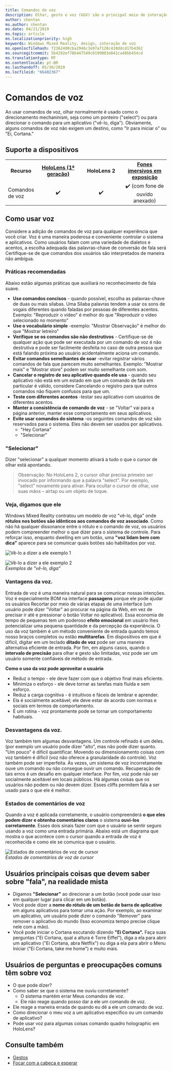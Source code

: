 ```yaml
---
title: Comandos de voz
description: Olhar, gesto e voz (GGV) são o principal meio de interação em HoloLens. Este artigo fornece orientação sobre design de voz.
author: shentan
ms.author: shentan
ms.date: 04/21/2019
ms.topic: article
ms.localizationpriority: high
keywords: Windows Mixed Reality, design, interação de voz
ms.openlocfilehash: f2362400cba2946c3e97a7128c410ddcd17b4362
ms.sourcegitcommit: 5b4292ef786447549c0199003e041ca48bb454cd
ms.translationtype: MT
ms.contentlocale: pt-BR
ms.lasthandoff: 05/30/2019
ms.locfileid: "66402367"
---
```

# <a name="voice-commanding"></a>Comandos de voz

Ao usar comandos de voz, olhar normalmente é usado como o direcionamento mechaninism, seja como um ponteiro ("select") ou para direcionar o comando para um aplicativo ("vê-lo, diga"). Obviamente, alguns comandos de voz não exigem um destino, como "Ir para iniciar o" ou "Ei, Cortana."


## <a name="device-support"></a>Suporte a dispositivos

<table>
<tr>
<th>Recurso</th><th style="width:150px"> <a href="hololens-hardware-details.md">HoloLens (1ª geração)</a></th><th style="width:150px">HoloLens 2</th><th style="width:150px"> <a href="immersive-headset-hardware-details.md">Fones imersivos em exposição</a></th>
</tr><tr>
<td>Comandos de voz</td><td style="text-align: center;"> ✔️</td><td style="text-align: center;"> ✔️</td><td style="text-align: center;"> ✔️ (com fone de ouvido anexado)</td>
</tr>
</table>



## <a name="how-to-use-voice"></a>Como usar voz

Considere a adição de comandos de voz para qualquer experiência que você criar. Voz é uma maneira poderosa e conveniente controlar o sistema e aplicativos. Como usuários falam com uma variedade de dialetos e acentos, a escolha adequada das palavras-chave de conversão de fala será Certifique-se de que comandos dos usuários são interpretados de maneira não ambígua.

### <a name="best-practices"></a>Práticas recomendadas

Abaixo estão algumas práticas que auxiliará no reconhecimento de fala suave.
* **Use comandos concisos** - quando possível, escolha as palavras-chave de duas ou mais sílabas. Uma Sílaba palavras tendem a usar os sons de vogais diferentes quando faladas por pessoas de diferentes acentos. Exemplo: "Reproduzir o vídeo" é melhor do que "Reproduzir o vídeo selecionado no momento"
* **Use o vocabulário simple** -exemplo: "Mostrar Observação" é melhor do que "Mostrar letreiro"
* **Verifique se os comandos são não destrutivos** - Certifique-se de qualquer ação que pode ser executada por um comando de voz é não destrutiva e pode ser facilmente desfeita no caso de outra pessoa que está falando próxima ao usuário acidentalmente aciona um comando.
* **Evitar comandos semelhantes de soar** -evitar registrar vários comandos de fala que parecem muito semelhantes. Exemplo: "Mostrar mais" e "Mostrar store" podem ser muito semelhante com som.
* **Cancelar o registro de seu aplicativo quando ele usa** - quando seu aplicativo não está em um estado em que um comando de fala em particular é válido, considere Cancelando o registro para que outros comandos não fiquem confusos para que um.
* **Teste com diferentes acentos** -testar seu aplicativo com usuários de diferentes acentos.
* **Manter a consistência de comando de voz** - se "Voltar" vai para a página anterior, manter esse comportamento em seus aplicativos.
* **Evite usar comandos do sistema** -os seguintes comandos de voz são reservados para o sistema. Eles não devem ser usados por aplicativos.
   * "Hey Cortana"
   * "Selecionar"

### <a name="select"></a>"Selecionar"

Dizer "selecionar" a qualquer momento ativará a tudo o que o cursor de olhar está apontando. 

>Observação: No HoloLens 2, o cursor olhar precisa primeiro ser invocado por informando que a palavra "select". Por exemplo, "select" novamente para ativar. Para ocultar o cursor de olhar, use suas mãos – airtap ou um objeto de toque. 

### <a name="see-it-say-it"></a>Veja, digamos que ele

Windows Mixed Reality contratou um modelo de voz "vê-lo, diga" onde **rótulos nos botões são idênticos aos comandos de voz associado**. Como não há qualquer dissonance entre o rótulo e o comando de voz, os usuários podem compreender melhor o que dizer para o sistema de controle. Para reforçar isso, enquanto dwelling em um botão, uma **"voz lidam bem com dica"** aparece para se comunicar quais botões são habilitados por voz.


![Vê-lo a dizer a ele exemplo 1](images/voice-seeitsayit1-640px.jpg)

![Vê-lo a dizer a ele exemplo 2](images/voice-seeitsayit2-640px.jpg)<br>
*Exemplos de "vê-lo, diga"*

### <a name="voices-strengths"></a>Vantagens da voz.

Entrada de voz é uma maneira natural para se comunicar nossas intenções. Voz é especialmente BOM na interface **passagens** porque ele pode ajudar os usuários Recortar por meio de várias etapas de uma interface (um usuário pode dizer "Voltar" ao procurar na página da Web, em vez de precisar ir até e pressionar o botão Voltar no aplicativo). Essa economia de tempo de pequenas tem um poderoso **efeito emocional** em usuário lhes potencializar uma pequena quantidade e da percepção da experiência. O uso da voz também é um método conveniente de entrada quando temos nosso braços completos ou estão **multitarefas**. Em dispositivos em que é difícil, digitar em um teclado **ditado de voz** pode ser uma maneira alternativa eficiente de entrada. Por fim, em alguns casos, quando o **intervalo de precisão** para olhar e gesto são limitadas, voz pode ser um usuário somente confiáveis de método de entrada.

**Como o uso da voz pode aproveitar o usuário**
* Reduz o tempo - ele deve fazer com que o objetivo final mais eficiente.
* Minimiza o esforço - ele deve tornar as tarefas mais fluida e sem esforço.
* Reduz a carga cognitiva - é intuitivos e fáceis de lembrar e aprender.
* Ela é socialmente aceitável; ele deve estar de acordo com normas e sociais em termos de comportamento.
* É um rotina - voz prontamente pode se tornar um comportamento habituais.

### <a name="voices-weaknesses"></a>Desvantagens da voz.

Voz também tem algumas desvantagens. Um controle refinado é um deles. (por exemplo um usuário pode dizer "alto", mas não pode dizer quanto. "Um pouco" é difícil quantificar. Movendo ou dimensionamento coisas com voz também é difícil (voz não oferece a granularidade do controle). Voz também pode ser imperfeita. Às vezes, um sistema de voz incorretamente ouve um comando ou não consegue ouvir um comando. Recuperação de tais erros é um desafio em qualquer interface. Por fim, voz pode não ser socialmente aceitável em locais públicos. Há algumas coisas que os usuários não podem ou não devem dizer. Esses cliffs permitem fala a ser usado para o que ele é melhor.

### <a name="voice-feedback-states"></a>Estados de comentários de voz

Quando a voz é aplicada corretamente, o usuário compreenderá **o que eles podem dizer e obtenha comentários claros** o sistema **ouvi-los corretamente**. Esses dois sinais fazer com que o usuário se sentir seguro usando a voz como uma entrada primária. Abaixo está um diagrama que mostra o que acontece com o cursor quando a entrada de voz é reconhecida e como ele se comunica que o usuário.

![Estados de comentários de voz de cursor](images/voicefeedbackstates.png)<br>
*Estados de comentários de voz de cursor*

## <a name="top-things-users-should-know-about-speech-in-mixed-reality"></a>Usuários principais coisas que devem saber sobre "fala", na realidade mista
* Digamos **"Selecionar"** ao direcionar a um botão (você pode usar isso em qualquer lugar para clicar em um botão).
* Você pode dizer a **nome do rótulo de um botão de barra de aplicativo** em alguns aplicativos para tomar uma ação. Por exemplo, ao examinar um aplicativo, um usuário pode dizer o comando "Remover" para remover o aplicativo do mundo (Isso economiza tempo precise clique nele com a mão).
* Você pode iniciar o Cortana escutando dizendo **"Ei Cortana".** Faça suas perguntas ("Ei Cortana, qual a altura é Torre Eiffel"), diga a ela para abrir um aplicativo ("Ei Cortana, abra Netflix") ou diga a ela para abrir o Menu Iniciar ("Ei Cortana, take me home") e muito mais.

## <a name="common-questions-and-concerns-users-have-about-voice"></a>Usuários de perguntas e preocupações comuns têm sobre voz
* O que pode dizer?
* Como saber se que o sistema me ouviu corretamente?
   * O sistema mantém errar Meus comandos de voz.
   * Ele não reage quando posso dar a ele um comando de voz.
* Ele reage a maneira errada de quando eu dê a ele um comando de voz.
* Como direcionar o meu voz a um aplicativo específico ou um comando de aplicativo?
* Pode usar voz para algumas coisas comando quadro holographic em HoloLens?

## <a name="see-also"></a>Consulte também
* [Gestos](gestures.md)
* [Focar com a cabeça e esperar](gaze-and-dwell.md)
